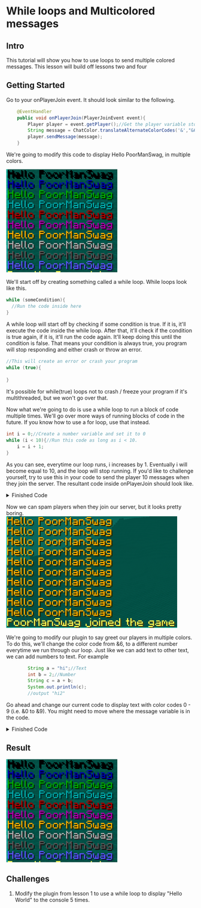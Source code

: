 # While loops and Multicolored messages
## Intro
This tutorial will show you how to use loops to send multiple colored messages. This lesson will build off lessons two and four
## Getting Started
Go to your onPlayerJoin event. It should look similar to the following.
```java
    @EventHandler
    public void onPlayerJoin(PlayerJoinEvent event){
        Player player = event.getPlayer();//Get the player variable stored inside our event
        String message = ChatColor.translateAlternateColorCodes('&',"&6Hello " + player.getName());
        player.sendMessage(message);
    }
```

We're going to modify this code to display Hello PoorManSwag, in multiple colors.

![alttext](https://github.com/Exeton/SpigotTutorial/blob/master/LessonPictures/Lesson4-6/Lesson%205%20Result.PNG)

We'll start off by creating something called a while loop. While loops look like this.
```java
while (someCondition){
  //Run the code inside here
}
```

A while loop will start off by checking if some condition is true. If it is, it'll execute the code inside the while loop. After that, it'll check if the condition is true again, if it is, it'll run the code again. It'll keep doing this until the condition is false.
That means your condition is always true, you program will stop responding and either crash or throw an error.

```java
//This will create an error or crash your program
while (true){

}
```

It's possible for while(true) loops not to crash / freeze your program if it's multithreaded, but we won't go over that.

Now what we're going to do is use a while loop to run a block of code multiple times. We'll go over more ways of running blocks of code in the future. If you know how to use a for loop, use that instead.

```java
int i = 0;//Create a number variable and set it to 0
while (i < 10){//Run this code as long as i < 10.
    i = i + 1;
}
```

As you can see, everytime our loop runs, i increases by 1. Eventually i will become equal to 10, and the loop will stop running. If you'd like to challenge yourself, try to use this in your code to send the player 10 messages when they join the server.
The resultant code inside onPlayerJoin should look like.

<details><summary>Finished Code</summary>
<p>

```java
    public void onPlayerJoin(PlayerJoinEvent event){
        Player player = event.getPlayer();//Get the player variable stored inside our event
        String message = ChatColor.translateAlternateColorCodes('&',"&6Hello " + player.getName());
        int i = 0;
        while (i < 10){
            player.sendMessage(message);
            i++;
        }
    }
```

</p>
</details>



Now we can spam players when they join our server, but it looks pretty boring.
![alttext](https://github.com/Exeton/SpigotTutorial/blob/master/LessonPictures/Lesson4-6/Lesson%205%20OneColor.PNG)

We're going to modify our plugin to say greet our players in multiple colors.
To do this, we'll change the color code from &6, to a different number everytime we run through our loop. Just like we can add text to other text, we can add numbers to text. For example

```java
        String a = "hi";//Text
        int b = 2;//Number
        String c = a + b;
        System.out.println(c);
        //output "hi2"
```

Go ahead and change our current code to display text with color codes 0 - 9 (i.e. &0 to &9). You might need to move where the message variable is in the code.


<details><summary>Finished Code</summary>
<p>

```java
    public void onPlayerJoin(PlayerJoinEvent event){
        Player player = event.getPlayer();//Get the player variable stored inside our event

        int i = 0;
        while (i < 10){
            String message = ChatColor.translateAlternateColorCodes('&',"&" + i + "Hello " + player.getName());
            player.sendMessage(message);
            i++;
        }
    }
```
</p>
</details>


## Result
![alttext](https://github.com/Exeton/SpigotTutorial/blob/master/LessonPictures/Lesson4-6/Lesson%205%20Result.PNG)

## Challenges
1. Modify the plugin from lesson 1 to use a while loop to display "Hello World" to the console 5 times.
